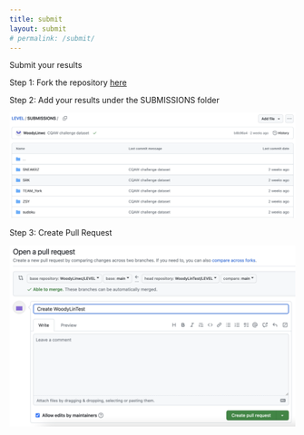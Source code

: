 ```yaml
---
title: submit
layout: submit
# permalink: /submit/
---
```


<div class="info3">
    <p class="info3"> Submit your results</p>
    <p class="info4">Step 1: Fork the repository <a target="_blank" href="https://github.com/WoodyLinwc/LEVEL">here</a></p>
    <p class="info4">Step 2: Add your results under the SUBMISSIONS folder </p>
    <img src="img/submit.png" alt="submission">
    <p class="info4">Step 3: Create Pull Request</p>
    <img src="img/pullrequest.png" alt="pull request">
</div>
